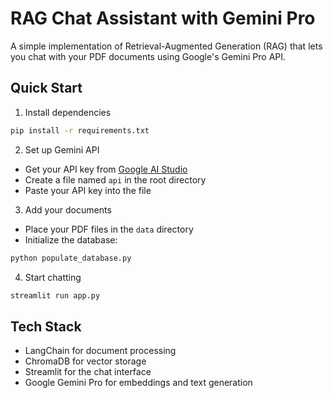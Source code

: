 # RAG Chat Assistant with Gemini Pro

A simple implementation of Retrieval-Augmented Generation (RAG) that lets you chat with your PDF documents using Google's Gemini Pro API.

## Quick Start

1. Install dependencies
```bash
pip install -r requirements.txt
```

2. Set up Gemini API
- Get your API key from [Google AI Studio](https://aistudio.google.com/apikey)
- Create a file named `api` in the root directory
- Paste your API key into the file

3. Add your documents
- Place your PDF files in the `data` directory
- Initialize the database:
```bash
python populate_database.py
```

4. Start chatting
```bash
streamlit run app.py
```

## Tech Stack
- LangChain for document processing
- ChromaDB for vector storage
- Streamlit for the chat interface
- Google Gemini Pro for embeddings and text generation